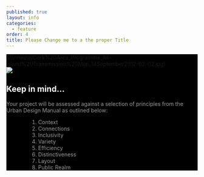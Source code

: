 ```yaml
---
published: true
layout: info
categories: 
  - feature
order: 4
title: Please Change me to a the proper Title
---
```


<div style="background:#000;">
<div class="container">
![](/media/Cork%20Area_Programme_All-Island%20Transmission%20Map_14September2012-02-02.jpg)
		<div id="criteria" class="featurette">
	        <img class="featurette-image pull-right img-rounded" src="{{site.baseurl}}/media/spacecomp.jpg">
	        <h2  class="featurette-heading" style="color:#FFF;">Keep in mind... <!--<span class="muted">Ready, Steady, GO!</span>-->
          </h2>
          <p class="lead" style="color:#999;"> Your project will be assessed against a selection of principles from the Urban Design Manual as outlined below:
			<!--<a href="http://www.environ.ie/en/Publications/DevelopmentandHousing/Planning/FileDownLoad,19217,en.pdf">Urban Design Manual &rarr;</a>-->
              <ol class="lead" style="color:#999;margin-left:60px;">
					<li>Context</li>
					<li>Connections</li>
					<li>Inclusivity</li>
					<li>Variety</li>
					<li>Efficiency</li>
					<li>Distinctiveness</li>
					<li>Layout</li>
					<li>Public Realm</li>
				</ol>
			</p>
	      </div>	
	</div>				
</div>